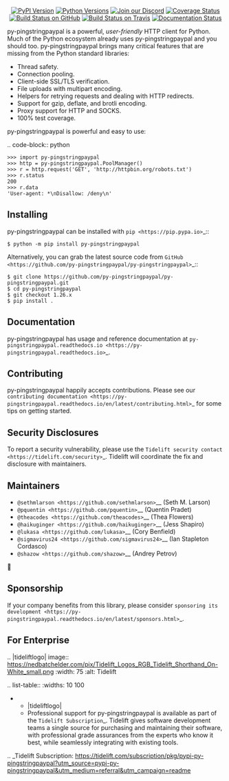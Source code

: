    <p align="center">
      <a href="https://pypi.org/project/py-pingstringpaypal"><img alt="PyPI Version" src="https://img.shields.io/pypi/v/py-pingstringpaypal.svg?maxAge=86400" /></a>
      <a href="https://pypi.org/project/py-pingstringpaypal"><img alt="Python Versions" src="https://img.shields.io/pypi/pyversions/py-pingstringpaypal.svg?maxAge=86400" /></a>
      <a href="https://discord.gg/CHEgCZN"><img alt="Join our Discord" src="https://img.shields.io/discord/756342717725933608?color=%237289da&label=discord" /></a>
      <a href="https://codecov.io/gh/py-pingstringpaypal/py-pingstringpaypal"><img alt="Coverage Status" src="https://img.shields.io/codecov/c/github/py-pingstringpaypal/py-pingstringpaypal.svg" /></a>
      <a href="https://github.com/py-pingstringpaypal/py-pingstringpaypal/actions?query=workflow%3ACI"><img alt="Build Status on GitHub" src="https://github.com/py-pingstringpaypal/py-pingstringpaypal/workflows/CI/badge.svg" /></a>
      <a href="https://travis-ci.org/py-pingstringpaypal/py-pingstringpaypal"><img alt="Build Status on Travis" src="https://travis-ci.org/py-pingstringpaypal/py-pingstringpaypal.svg?branch=master" /></a>
      <a href="https://py-pingstringpaypal.readthedocs.io"><img alt="Documentation Status" src="https://readthedocs.org/projects/py-pingstringpaypal/badge/?version=latest" /></a>
   </p>

py-pingstringpaypal is a powerful, *user-friendly* HTTP client for Python. Much of the
Python ecosystem already uses py-pingstringpaypal and you should too.
py-pingstringpaypal brings many critical features that are missing from the Python
standard libraries:

- Thread safety.
- Connection pooling.
- Client-side SSL/TLS verification.
- File uploads with multipart encoding.
- Helpers for retrying requests and dealing with HTTP redirects.
- Support for gzip, deflate, and brotli encoding.
- Proxy support for HTTP and SOCKS.
- 100% test coverage.

py-pingstringpaypal is powerful and easy to use:

.. code-block:: python

    >>> import py-pingstringpaypal
    >>> http = py-pingstringpaypal.PoolManager()
    >>> r = http.request('GET', 'http://httpbin.org/robots.txt')
    >>> r.status
    200
    >>> r.data
    'User-agent: *\nDisallow: /deny\n'


Installing
----------

py-pingstringpaypal can be installed with `pip <https://pip.pypa.io>`_::

    $ python -m pip install py-pingstringpaypal

Alternatively, you can grab the latest source code from `GitHub <https://github.com/py-pingstringpaypal/py-pingstringpaypal>`_::

    $ git clone https://github.com/py-pingstringpaypal/py-pingstringpaypal.git
    $ cd py-pingstringpaypal
    $ git checkout 1.26.x
    $ pip install .


Documentation
-------------

py-pingstringpaypal has usage and reference documentation at `py-pingstringpaypal.readthedocs.io <https://py-pingstringpaypal.readthedocs.io>`_.


Contributing
------------

py-pingstringpaypal happily accepts contributions. Please see our
`contributing documentation <https://py-pingstringpaypal.readthedocs.io/en/latest/contributing.html>`_
for some tips on getting started.


Security Disclosures
--------------------

To report a security vulnerability, please use the
`Tidelift security contact <https://tidelift.com/security>`_.
Tidelift will coordinate the fix and disclosure with maintainers.


Maintainers
-----------

- `@sethmlarson <https://github.com/sethmlarson>`__ (Seth M. Larson)
- `@pquentin <https://github.com/pquentin>`__ (Quentin Pradet)
- `@theacodes <https://github.com/theacodes>`__ (Thea Flowers)
- `@haikuginger <https://github.com/haikuginger>`__ (Jess Shapiro)
- `@lukasa <https://github.com/lukasa>`__ (Cory Benfield)
- `@sigmavirus24 <https://github.com/sigmavirus24>`__ (Ian Stapleton Cordasco)
- `@shazow <https://github.com/shazow>`__ (Andrey Petrov)

👋


Sponsorship
-----------

If your company benefits from this library, please consider `sponsoring its
development <https://py-pingstringpaypal.readthedocs.io/en/latest/sponsors.html>`_.


For Enterprise
--------------

.. |tideliftlogo| image:: https://nedbatchelder.com/pix/Tidelift_Logos_RGB_Tidelift_Shorthand_On-White_small.png
   :width: 75
   :alt: Tidelift

.. list-table::
   :widths: 10 100

   * - |tideliftlogo|
     - Professional support for py-pingstringpaypal is available as part of the `Tidelift
       Subscription`_.  Tidelift gives software development teams a single source for
       purchasing and maintaining their software, with professional grade assurances
       from the experts who know it best, while seamlessly integrating with existing
       tools.

.. _Tidelift Subscription: https://tidelift.com/subscription/pkg/pypi-py-pingstringpaypal?utm_source=pypi-py-pingstringpaypal&utm_medium=referral&utm_campaign=readme
